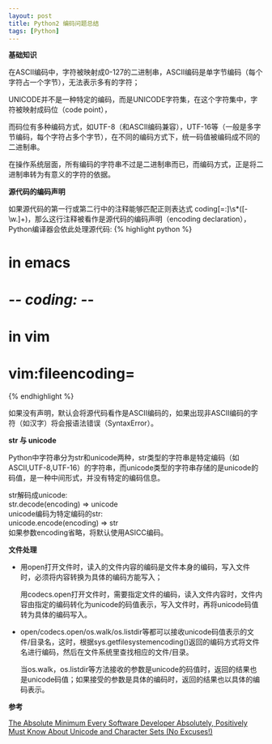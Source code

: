 ```yaml
---
layout: post
title: Python2 编码问题总结
tags: [Python]
---
```


**基础知识**

在ASCII编码中，字符被映射成0-127的二进制串，ASCII编码是单字节编码（每个字符占一个字节），无法表示多有的字符；

UNICODE并不是一种特定的编码，而是UNICODE字符集，在这个字符集中，字符被映射成码位（code point），

而码位有多种编码方式，如UTF-8（和ASCII编码兼容），UTF-16等（一般是多字节编码，每个字符占多个字节），在不同的编码方式下，统一码值被编码成不同的二进制串。

在操作系统层面，所有编码的字符串不过是二进制串而已，而编码方式，正是将二进制串转为有意义的字符的依据。

**源代码的编码声明**  

如果源代码的第一行或第二行中的注释能够匹配正则表达式
coding[=:]\s*([-\w.]+)，那么这行注释被看作是源代码的编码声明（encoding
declaration），Python编译器会依此处理源代码:
{% highlight python %}
# in emacs
# -*- coding: <encoding-name> -*-
# in vim
# vim:fileencoding=<encoding-name>
{% endhighlight %}

如果没有声明，默认会将源代码看作是ASCII编码的，如果出现非ASCII编码的字符（如汉字）将会报语法错误（SyntaxError）。

**str 与 unicode**

Python中字符串分为str和unicode两种，str类型的字符串是特定编码（如ASCII,UTF-8,UTF-16）的字符串，而unicode类型的字符串存储的是unicode的码值，是一种中间形式，并没有特定的编码信息。

str解码成unicode:  
str.decode(encoding) => unicode            
unicode编码为特定编码的str:       
unicode.encode(encoding) => str   
如果参数encoding省略，将默认使用ASICC编码。

**文件处理**

+   用open打开文件时，读入的文件内容的编码是文件本身的编码，写入文件时，必须将内容转换为具体的编码方能写入；             

    用codecs.open打开文件时，需要指定文件的编码，读入文件内容时，文件内容由指定的编码转化为unicode的码值表示，写入文件时，再将unicode码值转为具体的编码写入。


+   open/codecs.open/os.walk/os.listdir等都可以接收unicode码值表示的文件/目录名，这时，根据sys.getfilesystemencoding()返回的编码方式将文件名进行编码，然后在文件系统里查找相应的文件/目录。   

    当os.walk，os.listdir等方法接收的参数是unicode的码值时，返回的结果也是unicode码值；如果接受的参数是具体的编码时，返回的结果也以具体的编码表示。


**参考**

[The Absolute Minimum Every Software Developer Absolutely, Positively Must Know About Unicode and Character Sets (No Excuses!)](http://www.joelonsoftware.com/articles/Unicode.html)

